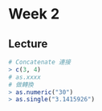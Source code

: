 # Week 2

## Lecture

```R
# Concatenate 連接
> c(3, 4)
# as.xxxx
# 做轉換
> as.numeric("30")
> as.single("3.1415926")

```


